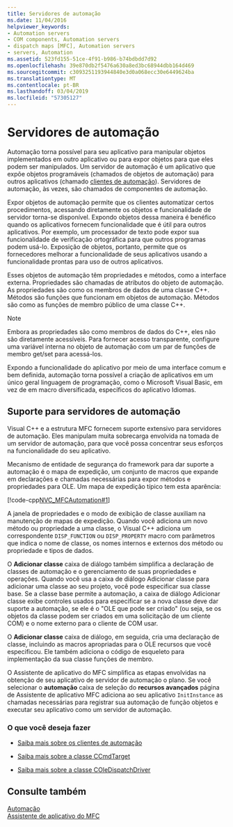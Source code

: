 ```yaml
---
title: Servidores de automação
ms.date: 11/04/2016
helpviewer_keywords:
- Automation servers
- COM components, Automation servers
- dispatch maps [MFC], Automation servers
- servers, Automation
ms.assetid: 523fd155-51ce-4f91-b986-b74bdbdd7d92
ms.openlocfilehash: 39e870db2f5476a630a8ed3bc68944dbb164d469
ms.sourcegitcommit: c3093251193944840e3d0a068ecc30e6449624ba
ms.translationtype: MT
ms.contentlocale: pt-BR
ms.lasthandoff: 03/04/2019
ms.locfileid: "57305127"
---
```

# <a name="automation-servers"></a>Servidores de automação

Automação torna possível para seu aplicativo para manipular objetos implementados em outro aplicativo ou para expor objetos para que eles podem ser manipulados. Um servidor de automação é um aplicativo que expõe objetos programáveis (chamados de objetos de automação) para outros aplicativos (chamado [clientes de automação](../mfc/automation-clients.md)). Servidores de automação, às vezes, são chamados de componentes de automação.

Expor objetos de automação permite que os clientes automatizar certos procedimentos, acessando diretamente os objetos e funcionalidade de servidor torna-se disponível. Expondo objetos dessa maneira é benéfico quando os aplicativos fornecem funcionalidade que é útil para outros aplicativos. Por exemplo, um processador de texto pode expor sua funcionalidade de verificação ortográfica para que outros programas podem usá-lo. Exposição de objetos, portanto, permite que os fornecedores melhorar a funcionalidade de seus aplicativos usando a funcionalidade prontas para uso de outros aplicativos.

Esses objetos de automação têm propriedades e métodos, como a interface externa. Propriedades são chamadas de atributos do objeto de automação. As propriedades são como os membros de dados de uma classe C++. Métodos são funções que funcionam em objetos de automação. Métodos são como as funções de membro público de uma classe C++.

> [!NOTE]
>  Embora as propriedades são como membros de dados do C++, eles não são diretamente acessíveis. Para fornecer acesso transparente, configure uma variável interna no objeto de automação com um par de funções de membro get/set para acessá-los.

Expondo a funcionalidade do aplicativo por meio de uma interface comum e bem definida, automação torna possível a criação de aplicativos em um único geral linguagem de programação, como o Microsoft Visual Basic, em vez de em macro diversificada, específicos do aplicativo Idiomas.

##  <a name="_core_support_for_automation_servers"></a> Suporte para servidores de automação

Visual C++ e a estrutura MFC fornecem suporte extensivo para servidores de automação. Eles manipulam muita sobrecarga envolvida na tomada de um servidor de automação, para que você possa concentrar seus esforços na funcionalidade do seu aplicativo.

Mecanismo de entidade de segurança do framework para dar suporte a automação é o mapa de expedição, um conjunto de macros que expande em declarações e chamadas necessárias para expor métodos e propriedades para OLE. Um mapa de expedição típico tem esta aparência:

[!code-cpp[NVC_MFCAutomation#1](../mfc/codesnippet/cpp/automation-servers_1.cpp)]

A janela de propriedades e o modo de exibição de classe auxiliam na manutenção de mapas de expedição. Quando você adiciona um novo método ou propriedade a uma classe, o Visual C++ adiciona um correspondente `DISP_FUNCTION` ou `DISP_PROPERTY` macro com parâmetros que indica o nome de classe, os nomes internos e externos dos método ou propriedade e tipos de dados.

O **Adicionar classe** caixa de diálogo também simplifica a declaração de classes de automação e o gerenciamento de suas propriedades e operações. Quando você usa a caixa de diálogo Adicionar classe para adicionar uma classe ao seu projeto, você pode especificar sua classe base. Se a classe base permite a automação, a caixa de diálogo Adicionar classe exibe controles usados para especificar se a nova classe deve dar suporte a automação, se ele é o "OLE que pode ser criado" (ou seja, se os objetos da classe podem ser criados em uma solicitação de um cliente COM) e o nome externo para o cliente de COM usar.

O **Adicionar classe** caixa de diálogo, em seguida, cria uma declaração de classe, incluindo as macros apropriadas para o OLE recursos que você especificou. Ele também adiciona o código de esqueleto para implementação da sua classe funções de membro.

O Assistente de aplicativo do MFC simplifica as etapas envolvidas na obtenção de seu aplicativo de servidor de automação o plano. Se você selecionar o **automação** caixa de seleção do **recursos avançados** página de Assistente de aplicativo MFC adiciona ao seu aplicativo `InitInstance` as chamadas necessárias para registrar sua automação de função objetos e executar seu aplicativo como um servidor de automação.

### <a name="what-do-you-want-to-do"></a>O que você deseja fazer

- [Saiba mais sobre os clientes de automação](../mfc/automation-clients.md)

- [Saiba mais sobre a classe CCmdTarget](../mfc/reference/ccmdtarget-class.md)

- [Saiba mais sobre a classe COleDispatchDriver](../mfc/reference/coledispatchdriver-class.md)

## <a name="see-also"></a>Consulte também

[Automação](../mfc/automation.md)<br/>
[Assistente de aplicativo do MFC](../mfc/reference/mfc-application-wizard.md)
